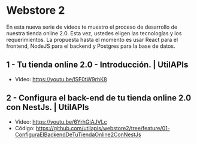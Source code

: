 # Webstore 2
En esta nueva serie de videos te muestro el proceso de desarrollo de nuestra tienda online 2.0. 
Esta vez, ustedes eligen las tecnologías y los requerimientos.
La propuesta hasta el momento es usar React para el frontend, NodeJS para el backend y Postgres para la base de datos.

## 1 - Tu tienda online 2.0 - Introducción. | UtilAPIs
- Video: https://youtu.be/lSF0tW9rhK8

## 2 - Configura el back-end de tu tienda online 2.0 con NestJs. | UtilAPIs
- Video: https://youtu.be/6YrhGiAJVLc
- Código: https://github.com/utilapis/webstore2/tree/feature/01-ConfiguraElBackendDeTuTiendaOnline2ConNestJs
